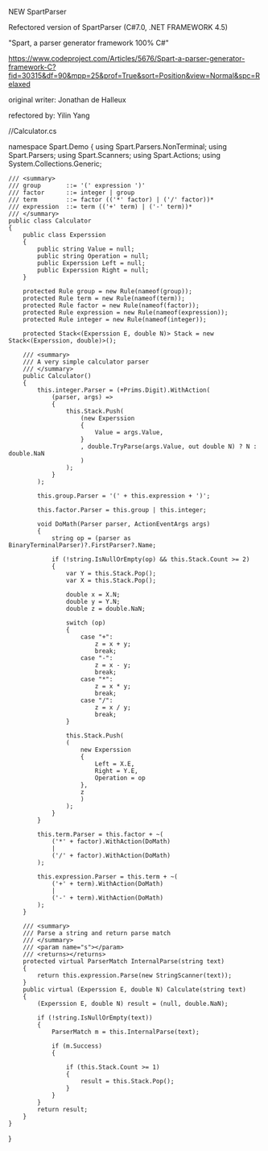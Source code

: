 NEW SpartParser

Refectored version of SpartParser (C#7.0, .NET FRAMEWORK 4.5)

"Spart, a parser generator framework 100% C#"

https://www.codeproject.com/Articles/5676/Spart-a-parser-generator-framework-C?fid=30315&df=90&mpp=25&prof=True&sort=Position&view=Normal&spc=Relaxed


original writer: Jonathan de Halleux

refectored by: Yilin Yang


//Calculator.cs

namespace Spart.Demo
{
	using Spart.Parsers.NonTerminal;
	using Spart.Parsers;
	using Spart.Scanners;
	using Spart.Actions;
	using System.Collections.Generic;

	/// <summary>
	/// group       ::= '(' expression ')'
	/// factor      ::= integer | group
	/// term        ::= factor (('*' factor) | ('/' factor))*
	/// expression  ::= term (('+' term) | ('-' term))*
	/// </summary>
	public class Calculator
	{
		public class Experssion
		{
			public string Value = null;
			public string Operation = null;
			public Experssion Left = null;
			public Experssion Right = null;
		}

		protected Rule group = new Rule(nameof(group));
		protected Rule term = new Rule(nameof(term));
		protected Rule factor = new Rule(nameof(factor));
		protected Rule expression = new Rule(nameof(expression));
		protected Rule integer = new Rule(nameof(integer));

		protected Stack<(Experssion E, double N)> Stack = new Stack<(Experssion, double)>();

		/// <summary>
		/// A very simple calculator parser
		/// </summary>
		public Calculator()
		{
			this.integer.Parser = (+Prims.Digit).WithAction(
				(parser, args) =>
				{
					this.Stack.Push(
						(new Experssion
						{
							Value = args.Value,
						}
						, double.TryParse(args.Value, out double N) ? N : double.NaN
						)
					);
				}
			);

			this.group.Parser = '(' + this.expression + ')';

			this.factor.Parser = this.group | this.integer;

			void DoMath(Parser parser, ActionEventArgs args)
			{
				string op = (parser as BinaryTerminalParser)?.FirstParser?.Name;

				if (!string.IsNullOrEmpty(op) && this.Stack.Count >= 2)
				{
					var Y = this.Stack.Pop();
					var X = this.Stack.Pop();

					double x = X.N;
					double y = Y.N;
					double z = double.NaN;

					switch (op)
					{
						case "+":
							z = x + y;
							break;
						case "-":
							z = x - y;
							break;
						case "*":
							z = x * y;
							break;
						case "/":
							z = x / y;
							break;
					}

					this.Stack.Push(
					(
						new Experssion
						{
							Left = X.E,
							Right = Y.E,
							Operation = op
						},
						z
						)
					);
				}
			}

			this.term.Parser = this.factor + ~(
				('*' + factor).WithAction(DoMath)
				|
				('/' + factor).WithAction(DoMath)
			);

			this.expression.Parser = this.term + ~(
				('+' + term).WithAction(DoMath)
				|
				('-' + term).WithAction(DoMath)
			);
		}

		/// <summary>
		/// Parse a string and return parse match
		/// </summary>
		/// <param name="s"></param>
		/// <returns></returns>
		protected virtual ParserMatch InternalParse(string text)
		{
			return this.expression.Parse(new StringScanner(text));
		}
		public virtual (Experssion E, double N) Calculate(string text)
		{
			(Experssion E, double N) result = (null, double.NaN);

			if (!string.IsNullOrEmpty(text))
			{
				ParserMatch m = this.InternalParse(text);

				if (m.Success)
				{

					if (this.Stack.Count >= 1)
					{
						result = this.Stack.Pop();
					}
				}
			}
			return result;
		}
	}
}